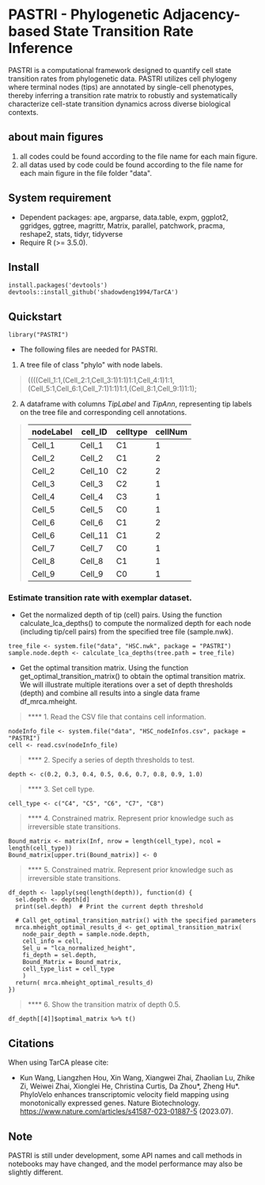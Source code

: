 # PASTRI - Phylogenetic Adjacency-based State Transition Rate Inference

PASTRI is a computational framework designed to quantify cell state transition rates from phylogenetic data.  PASTRI utilizes cell phylogeny where terminal nodes (tips) are annotated by single-cell phenotypes, thereby inferring a transition rate matrix to robustly and systematically characterize cell-state transition dynamics across diverse biological contexts.

## about main figures 
1. all codes could be found according to the file name for each main figure.
2. all datas used by code could be found according to the file name for each main figure in the file folder "data".

## System requirement
* Dependent packages: ape, argparse, data.table, expm, ggplot2, ggridges, ggtree, magrittr, Matrix, parallel, patchwork, pracma, reshape2, stats, tidyr,  tidyverse
* Require R (>= 3.5.0).
   
## Install

```
install.packages('devtools')
devtools::install_github('shadowdeng1994/TarCA')
```

## Quickstart
```
library("PASTRI")
```
- The following files are needed for PASTRI.
1. A tree file of class "phylo" with node labels.
> ((((Cell_1:1,(Cell_2:1,Cell_3:1)1:1)1:1,Cell_4:1)1:1,(Cell_5:1,Cell_6:1,Cell_7:1)1:1)1:1,(Cell_8:1,Cell_9:1)1:1);
2. A dataframe with columns *TipLabel* and *TipAnn*, representing tip labels on the tree file and corresponding cell annotations.

> | nodeLabel | cell_ID | celltype | cellNum |
> | --- | --- | --- | --- |
> | Cell_1 | Cell_1 | C1 | 1 |
> | Cell_2 | Cell_2 | C1 | 2 |
> | Cell_2 | Cell_10 | C2 | 2 |
> | Cell_3 | Cell_3 | C2 | 1 |
> | Cell_4 | Cell_4 | C3 | 1 |
> | Cell_5 | Cell_5 | C0 | 1 |
> | Cell_6 | Cell_6 | C1 | 2 |
> | Cell_6 | Cell_11 | C1 | 2 |
> | Cell_7 | Cell_7 | C0 | 1 |
> | Cell_8 | Cell_8 | C1 | 1 |
> | Cell_9 | Cell_9 | C0 | 1 |

### Estimate transition rate with exemplar dataset.
- Get the normalized depth of tip (cell) pairs.
Using the function calculate_lca_depths() to compute the normalized depth for each node (including tip/cell pairs) from the specified tree file (sample.nwk). 
```
tree_file <- system.file("data", "HSC.nwk", package = "PASTRI")
sample.node.depth <- calculate_lca_depths(tree.path = tree_file)
```
- Get the optimal transition matrix.
Using the function get_optimal_transition_matrix() to obtain the optimal transition matrix. We will illustrate multiple iterations over a set of depth thresholds (depth) and combine all results into a single data frame df_mrca.mheight. 
> **** 1. Read the CSV file that contains cell information.
```
nodeInfo_file <- system.file("data", "HSC_nodeInfos.csv", package = "PASTRI")
cell <- read.csv(nodeInfo_file)
```
> **** 2. Specify a series of depth thresholds to test.
```
depth <- c(0.2, 0.3, 0.4, 0.5, 0.6, 0.7, 0.8, 0.9, 1.0)
```
> **** 3. Set cell type.
```
cell_type <- c("C4", "C5", "C6", "C7", "C8")
```
> **** 4. Constrained matrix. Represent prior knowledge such as irreversible state transitions.
```
Bound_matrix <- matrix(Inf, nrow = length(cell_type), ncol = length(cell_type))
Bound_matrix[upper.tri(Bound_matrix)] <- 0
```
> **** 5. Constrained matrix. Represent prior knowledge such as irreversible state transitions.
```
df_depth <- lapply(seq(length(depth)), function(d) {
  sel.depth <- depth[d]
  print(sel.depth)  # Print the current depth threshold
    
  # Call get_optimal_transition_matrix() with the specified parameters
  mrca.mheight_optimal_results_d <- get_optimal_transition_matrix(
    node_pair_depth = sample.node.depth,
    cell_info = cell,
    Sel_u = "lca_normalized_height",
    fi_depth = sel.depth,
    Bound_Matrix = Bound_matrix,
    cell_type_list = cell_type
    )
  return( mrca.mheight_optimal_results_d)
})
```
> **** 6. Show the transition matrix of depth 0.5.
```
df_depth[[4]]$optimal_matrix %>% t()
```

## Citations
When using TarCA please cite:
- Kun Wang, Liangzhen Hou, Xin Wang, Xiangwei Zhai, Zhaolian Lu, Zhike Zi, Weiwei Zhai, Xionglei He, Christina Curtis, Da Zhou\*, Zheng Hu\*. PhyloVelo enhances transcriptomic velocity field mapping using monotonically expressed genes. Nature Biotechnology. https://www.nature.com/articles/s41587-023-01887-5 (2023.07).

## Note
PASTRI is still under development, some API names and call methods in notebooks may have changed, and the model performance may also be slightly different.
